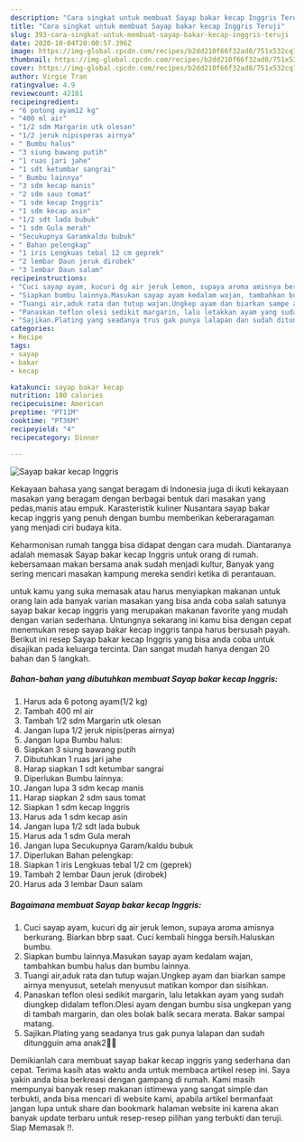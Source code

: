 ```yaml
---
description: "Cara singkat untuk membuat Sayap bakar kecap Inggris Teruji"
title: "Cara singkat untuk membuat Sayap bakar kecap Inggris Teruji"
slug: 393-cara-singkat-untuk-membuat-sayap-bakar-kecap-inggris-teruji
date: 2020-10-04T20:00:57.396Z
image: https://img-global.cpcdn.com/recipes/b2dd210f66f32ad8/751x532cq70/sayap-bakar-kecap-inggris-foto-resep-utama.jpg
thumbnail: https://img-global.cpcdn.com/recipes/b2dd210f66f32ad8/751x532cq70/sayap-bakar-kecap-inggris-foto-resep-utama.jpg
cover: https://img-global.cpcdn.com/recipes/b2dd210f66f32ad8/751x532cq70/sayap-bakar-kecap-inggris-foto-resep-utama.jpg
author: Virgie Tran
ratingvalue: 4.9
reviewcount: 42101
recipeingredient:
- "6 potong ayam12 kg"
- "400 ml air"
- "1/2 sdm Margarin utk olesan"
- "1/2 jeruk nipisperas airnya"
- " Bumbu halus"
- "3 siung bawang putih"
- "1 ruas jari jahe"
- "1 sdt ketumbar sangrai"
- " Bumbu lainnya"
- "3 sdm kecap manis"
- "2 sdm saus tomat"
- "1 sdm kecap Inggris"
- "1 sdm kecap asin"
- "1/2 sdt lada bubuk"
- "1 sdm Gula merah"
- "Secukupnya Garamkaldu bubuk"
- " Bahan pelengkap"
- "1 iris Lengkuas tebal 12 cm geprek"
- "2 lembar Daun jeruk dirobek"
- "3 lembar Daun salam"
recipeinstructions:
- "Cuci sayap ayam, kucuri dg air jeruk lemon, supaya aroma amisnya berkurang. Biarkan bbrp saat. Cuci kembali hingga bersih.Haluskan bumbu."
- "Siapkan bumbu lainnya.Masukan sayap ayam kedalam wajan, tambahkan bumbu halus dan bumbu lainnya."
- "Tuangi air,aduk rata dan tutup wajan.Ungkep ayam dan biarkan sampe airnya menyusut, setelah menyusut matikan kompor dan sisihkan."
- "Panaskan teflon olesi sedikit margarin, lalu letakkan ayam yang sudah diungkep didalam teflon.Olesi ayam dengan bumbu sisa ungkepan yang di tambah margarin, dan oles bolak balik secara merata. Bakar sampai matang."
- "Sajikan.Plating yang seadanya trus gak punya lalapan dan sudah ditungguin ama anak2🤭🙏"
categories:
- Recipe
tags:
- sayap
- bakar
- kecap

katakunci: sayap bakar kecap 
nutrition: 180 calories
recipecuisine: American
preptime: "PT11M"
cooktime: "PT36M"
recipeyield: "4"
recipecategory: Dinner

---
```



![Sayap bakar kecap Inggris](https://img-global.cpcdn.com/recipes/b2dd210f66f32ad8/751x532cq70/sayap-bakar-kecap-inggris-foto-resep-utama.jpg)

Kekayaan bahasa yang sangat beragam di Indonesia juga di ikuti kekayaan masakan yang beragam dengan berbagai bentuk dari masakan yang pedas,manis atau empuk. Karasteristik kuliner Nusantara sayap bakar kecap inggris yang penuh dengan bumbu memberikan keberaragaman yang menjadi ciri budaya kita.




Keharmonisan rumah tangga bisa didapat dengan cara mudah. Diantaranya adalah memasak Sayap bakar kecap Inggris untuk orang di rumah. kebersamaan makan bersama anak sudah menjadi kultur, Banyak yang sering mencari masakan kampung mereka sendiri ketika di perantauan.

untuk kamu yang suka memasak atau harus menyiapkan makanan untuk orang lain ada banyak varian masakan yang bisa anda coba salah satunya sayap bakar kecap inggris yang merupakan makanan favorite yang mudah dengan varian sederhana. Untungnya sekarang ini kamu bisa dengan cepat menemukan resep sayap bakar kecap inggris tanpa harus bersusah payah.
Berikut ini resep Sayap bakar kecap Inggris yang bisa anda coba untuk disajikan pada keluarga tercinta. Dan sangat mudah hanya dengan 20 bahan dan 5 langkah.


<!--inarticleads1-->

##### Bahan-bahan yang dibutuhkan membuat Sayap bakar kecap Inggris:

1. Harus ada 6 potong ayam(1/2 kg)
1. Tambah 400 ml air
1. Tambah 1/2 sdm Margarin utk olesan
1. Jangan lupa 1/2 jeruk nipis(peras airnya)
1. Jangan lupa  Bumbu halus:
1. Siapkan 3 siung bawang putih
1. Dibutuhkan 1 ruas jari jahe
1. Harap siapkan 1 sdt ketumbar sangrai
1. Diperlukan  Bumbu lainnya:
1. Jangan lupa 3 sdm kecap manis
1. Harap siapkan 2 sdm saus tomat
1. Siapkan 1 sdm kecap Inggris
1. Harus ada 1 sdm kecap asin
1. Jangan lupa 1/2 sdt lada bubuk
1. Harus ada 1 sdm Gula merah
1. Jangan lupa Secukupnya Garam/kaldu bubuk
1. Diperlukan  Bahan pelengkap:
1. Siapkan 1 iris Lengkuas tebal 1/2 cm (geprek)
1. Tambah 2 lembar Daun jeruk (dirobek)
1. Harus ada 3 lembar Daun salam




<!--inarticleads2-->

##### Bagaimana membuat  Sayap bakar kecap Inggris:

1. Cuci sayap ayam, kucuri dg air jeruk lemon, supaya aroma amisnya berkurang. Biarkan bbrp saat. Cuci kembali hingga bersih.Haluskan bumbu.
1. Siapkan bumbu lainnya.Masukan sayap ayam kedalam wajan, tambahkan bumbu halus dan bumbu lainnya.
1. Tuangi air,aduk rata dan tutup wajan.Ungkep ayam dan biarkan sampe airnya menyusut, setelah menyusut matikan kompor dan sisihkan.
1. Panaskan teflon olesi sedikit margarin, lalu letakkan ayam yang sudah diungkep didalam teflon.Olesi ayam dengan bumbu sisa ungkepan yang di tambah margarin, dan oles bolak balik secara merata. Bakar sampai matang.
1. Sajikan.Plating yang seadanya trus gak punya lalapan dan sudah ditungguin ama anak2🤭🙏




Demikianlah cara membuat sayap bakar kecap inggris yang sederhana dan cepat. Terima kasih atas waktu anda untuk membaca artikel resep ini. Saya yakin anda bisa berkreasi dengan gampang di rumah. Kami masih mempunyai banyak resep makanan istimewa yang sangat simple dan terbukti, anda bisa mencari di website kami, apabila artikel bermanfaat jangan lupa untuk share dan bookmark halaman website ini karena akan banyak update terbaru untuk resep-resep pilihan yang terbukti dan teruji. Siap Memasak !!. 
